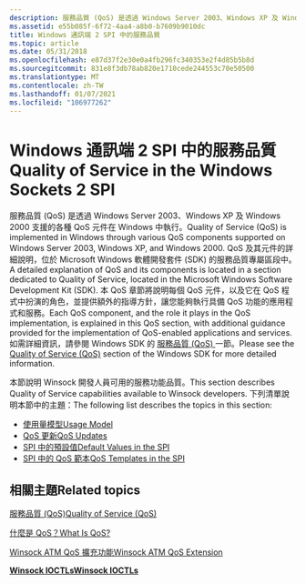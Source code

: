 ```yaml
---
description: 服務品質 (QoS) 是透過 Windows Server 2003、Windows XP 及 Windows 2000 支援的各種 QoS 元件在 Windows 中執行。
ms.assetid: e55b085f-6f72-4aa4-a8b0-b7609b9010dc
title: Windows 通訊端 2 SPI 中的服務品質
ms.topic: article
ms.date: 05/31/2018
ms.openlocfilehash: e87d37f2e30e0a4fb296fc340353e2f4d85b5b8d
ms.sourcegitcommit: 831e8f3db78ab820e1710cede244553c70e50500
ms.translationtype: MT
ms.contentlocale: zh-TW
ms.lasthandoff: 01/07/2021
ms.locfileid: "106977262"
---
```

# <a name="quality-of-service-in-the-windows-sockets-2-spi"></a><span data-ttu-id="df455-103">Windows 通訊端 2 SPI 中的服務品質</span><span class="sxs-lookup"><span data-stu-id="df455-103">Quality of Service in the Windows Sockets 2 SPI</span></span>

<span data-ttu-id="df455-104">服務品質 (QoS) 是透過 Windows Server 2003、Windows XP 及 Windows 2000 支援的各種 QoS 元件在 Windows 中執行。</span><span class="sxs-lookup"><span data-stu-id="df455-104">Quality of Service (QoS) is implemented in Windows through various QoS components supported on Windows Server 2003, Windows XP, and Windows 2000.</span></span> <span data-ttu-id="df455-105">QoS 及其元件的詳細說明，位於 Microsoft Windows 軟體開發套件 (SDK) 的服務品質專屬區段中。</span><span class="sxs-lookup"><span data-stu-id="df455-105">A detailed explanation of QoS and its components is located in a section dedicated to Quality of Service, located in the Microsoft Windows Software Development Kit (SDK).</span></span> <span data-ttu-id="df455-106">本 QoS 章節將說明每個 QoS 元件，以及它在 QoS 程式中扮演的角色，並提供額外的指導方針，讓您能夠執行具備 QoS 功能的應用程式和服務。</span><span class="sxs-lookup"><span data-stu-id="df455-106">Each QoS component, and the role it plays in the QoS implementation, is explained in this QoS section, with additional guidance provided for the implementation of QoS-enabled applications and services.</span></span> <span data-ttu-id="df455-107">如需詳細資訊，請參閱 Windows SDK 的 [服務品質 (QoS) ](/previous-versions/windows/desktop/qos/qos-start-page) 一節。</span><span class="sxs-lookup"><span data-stu-id="df455-107">Please see the [Quality of Service (QoS)](/previous-versions/windows/desktop/qos/qos-start-page) section of the Windows SDK for more detailed information.</span></span>

<span data-ttu-id="df455-108">本節說明 Winsock 開發人員可用的服務功能品質。</span><span class="sxs-lookup"><span data-stu-id="df455-108">This section describes Quality of Service capabilities available to Winsock developers.</span></span> <span data-ttu-id="df455-109">下列清單說明本節中的主題：</span><span class="sxs-lookup"><span data-stu-id="df455-109">The following list describes the topics in this section:</span></span>

-   [<span data-ttu-id="df455-110">使用量模型</span><span class="sxs-lookup"><span data-stu-id="df455-110">Usage Model</span></span>](usage-model-2.md)
-   [<span data-ttu-id="df455-111">QoS 更新</span><span class="sxs-lookup"><span data-stu-id="df455-111">QoS Updates</span></span>](qos-updates-2.md)
-   [<span data-ttu-id="df455-112">SPI 中的預設值</span><span class="sxs-lookup"><span data-stu-id="df455-112">Default Values in the SPI</span></span>](default-values-in-the-spi-2.md)
-   [<span data-ttu-id="df455-113">SPI 中的 QoS 範本</span><span class="sxs-lookup"><span data-stu-id="df455-113">QoS Templates in the SPI</span></span>](qos-templates-in-the-spi-2.md)

## <a name="related-topics"></a><span data-ttu-id="df455-114">相關主題</span><span class="sxs-lookup"><span data-stu-id="df455-114">Related topics</span></span>

<dl> <dt>

[<span data-ttu-id="df455-115">服務品質 (QoS)</span><span class="sxs-lookup"><span data-stu-id="df455-115">Quality of Service (QoS)</span></span>](/previous-versions/windows/desktop/qos/qos-start-page)
</dt> <dt>

<span data-ttu-id="df455-116">[什麼是 QoS？](/previous-versions/windows/it-pro/windows-server-2003/cc757120(v=ws.10))</span><span class="sxs-lookup"><span data-stu-id="df455-116">[What Is QoS?](/previous-versions/windows/it-pro/windows-server-2003/cc757120(v=ws.10))</span></span>
</dt> <dt>

[<span data-ttu-id="df455-117">Winsock ATM QoS 擴充功能</span><span class="sxs-lookup"><span data-stu-id="df455-117">Winsock ATM QoS Extension</span></span>](winsock-atm-qos-extension.md)
</dt> <dt>

[<span data-ttu-id="df455-118">**Winsock IOCTLs**</span><span class="sxs-lookup"><span data-stu-id="df455-118">**Winsock IOCTLs**</span></span>](winsock-ioctls.md)
</dt> </dl>

 

 
